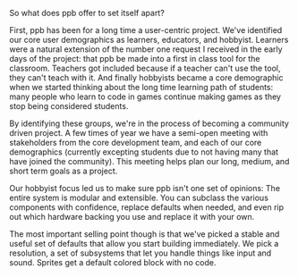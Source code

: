 So what does ppb offer to set itself apart?

First, ppb has been for a long time a user-centric project. We've identified
our core user demographics as learners, educators, and hobbyist. Learners
were a natural extension of the number one request I received in the early
days of the project: that ppb be made into a first in class tool for the
classroom. Teachers got included because if a teacher can't use the tool,
they can't teach with it. And finally hobbyists became a core demographic
when we started thinking about the long time learning path of students: many
people who learn to code in games continue making games as they stop being
considered students.

By identifying these groups, we're in the process of becoming a community
driven project. A few times of year we have a semi-open meeting with
stakeholders from the core development team, and each of our core
demographics (currently excepting students due to not having many that have
joined the community). This meeting helps plan our long, medium, and short
term goals as a project.

Our hobbyist focus led us to make sure ppb isn't one set of opinions: The
entire system is modular and extensible. You can subclass the various
components with confidence, replace defaults when needed, and even rip out
which hardware backing you use and replace it with your own.

The most important selling point though is that we've picked a stable and
useful set of defaults that allow you start building immediately. We pick a
resolution, a set of subsystems that let you handle things like input and
sound. Sprites get a default colored block with no code.
